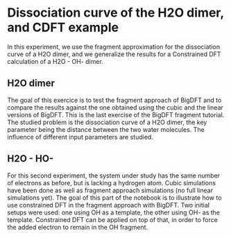 # Dissociation curve of the H2O dimer, and CDFT example

In this experiment, we use the fragment approximation for the dissociation curve of a H2O dimer, and we generalize the
results for a Constrained DFT calculation of a H2O - OH- dimer.

## H2O dimer

The goal of this exercice is to test the fragment approach of BigDFT and to compare the results against the one obtained using the cubic and the linear versions of BigDFT. This is the last exercise of the BigDFT fragment tutorial. The studied problem is the dissociation curve of a H2O dimer, the key parameter being the distance between the two water molecules. The influence of different input parameters are studied.


## H2O - HO-

For this second experiment, the system under study has the same number of electrons as before, but is lacking a hydrogen atom. Cubic simulations have been done as well as fragment approach simulations (no full linear simulations yet).
The goal of this part of the notebook is to illustrate how to use constrained DFT in the fragment approach with BigDFT. Two initial setups were used: one using OH as a template, the other using OH- as the template. Constrained DFT can be applied on top of that, in order to force the added electron to remain in the OH fragment.
